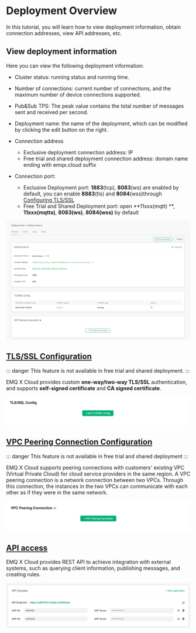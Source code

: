# Deployment Overview

In this tutorial, you will learn how to view deployment information, obtain connection addresses, view API addresses, etc.



## View deployment information

Here you can view the following deployment information:

- Cluster status: running status and running time.
- Number of connections: current number of connections, and the maximum number of device connections supported.
- Pub&Sub TPS: The peak value contains the total number of messages sent and received per second.
- Deployment name: the name of the deployment, which can be modified by clicking the edit button on the right.
- Connection address
  - Exclusive deployment connection address: IP
  - Free trial and shared deployment connection address: domain name ending with emqx.cloud suffix
- Connection port:

  - Exclusive Deployment port: **1883**(tcp), **8083**(ws) are enabled by default, you can enable **8883**(tls) and **8084**(wss)through [Configuring TLS/SSL](./tls_ssl.md)
  - Free Trial and Shared Deployment port: open **11xxx(mqtt) **, **11xxx(mqtts)**,  **8083(ws)**, **8084(wss)** by default

![base_info](./_assets/deployment_info.png)



## [TLS/SSL Configuration](./tls_ssl.md)

::: danger
This feature is not available in free trial and shared deployment.
:::

EMQ X Cloud provides custom **one-way/two-way TLS/SSL** authentication, and supports **self-signed certificate** and **CA signed certificate**.

![base_info](./_assets/tls_info.png)



## [VPC Peering Connection Configuration](./vpc_peering.md)

::: danger
This feature is not available in free trial and shared deployment
:::

EMQ X Cloud supports peering connections with customers' existing VPC (Virtual Private Cloud) for cloud service providers in the same region. A VPC peering connection is a network connection between two VPCs. Through this connection, the instances in the two VPCs can communicate with each other as if they were in the same network.

![base_info](./_assets/vpc_peering_info.png)



## [API access](../api.md)

EMQ X Cloud provides REST API to achieve integration with external systems, such as querying client information, publishing messages, and creating rules.

![base_info](./_assets/api_info.png)

